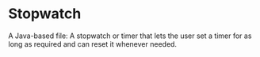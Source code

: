 # Stopwatch
A Java-based file:
A stopwatch or timer that lets the user set a timer for as long as required and can reset it whenever needed.
